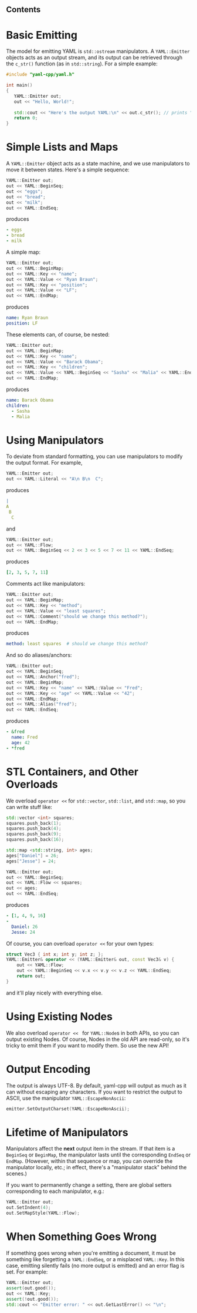 ## Contents ##



# Basic Emitting #

The model for emitting YAML is `std::ostream` manipulators. A `YAML::Emitter` objects acts as an output stream, and its output can be retrieved through the `c_str()` function (as in `std::string`). For a simple example:

```cpp
#include "yaml-cpp/yaml.h"

int main()
{
   YAML::Emitter out;
   out << "Hello, World!";
   
   std::cout << "Here's the output YAML:\n" << out.c_str(); // prints "Hello, World!"
   return 0;
}
```

# Simple Lists and Maps #

A `YAML::Emitter` object acts as a state machine, and we use manipulators to move it between states. Here's a simple sequence:

```cpp
YAML::Emitter out;
out << YAML::BeginSeq;
out << "eggs";
out << "bread";
out << "milk";
out << YAML::EndSeq;
```

produces

```yaml
- eggs
- bread
- milk
```

A simple map:

```cpp
YAML::Emitter out;
out << YAML::BeginMap;
out << YAML::Key << "name";
out << YAML::Value << "Ryan Braun";
out << YAML::Key << "position";
out << YAML::Value << "LF";
out << YAML::EndMap;
```

produces

```yaml
name: Ryan Braun
position: LF
```

These elements can, of course, be nested:

```cpp
YAML::Emitter out;
out << YAML::BeginMap;
out << YAML::Key << "name";
out << YAML::Value << "Barack Obama";
out << YAML::Key << "children";
out << YAML::Value << YAML::BeginSeq << "Sasha" << "Malia" << YAML::EndSeq;
out << YAML::EndMap;
```

produces

```yaml
name: Barack Obama
children:
  - Sasha
  - Malia
```

# Using Manipulators #

To deviate from standard formatting, you can use manipulators to modify the output format. For example,

```cpp
YAML::Emitter out;
out << YAML::Literal << "A\n B\n  C";
```

produces

```yaml
|
A
 B
  C
```
and

```cpp
YAML::Emitter out;
out << YAML::Flow;
out << YAML::BeginSeq << 2 << 3 << 5 << 7 << 11 << YAML::EndSeq;
```

produces

```yaml
[2, 3, 5, 7, 11]
```

Comments act like manipulators:

```cpp
YAML::Emitter out;
out << YAML::BeginMap;
out << YAML::Key << "method";
out << YAML::Value << "least squares";
out << YAML::Comment("should we change this method?");
out << YAML::EndMap;
```

produces

```yaml
method: least squares  # should we change this method?
```

And so do aliases/anchors:

```cpp
YAML::Emitter out;
out << YAML::BeginSeq;
out << YAML::Anchor("fred");
out << YAML::BeginMap;
out << YAML::Key << "name" << YAML::Value << "Fred";
out << YAML::Key << "age" << YAML::Value << "42";
out << YAML::EndMap;
out << YAML::Alias("fred");
out << YAML::EndSeq;
```

produces

```yaml
- &fred
  name: Fred
  age: 42
- *fred
```

# STL Containers, and Other Overloads #
We overload `operator <<` for `std::vector`, `std::list`, and `std::map`, so you can write stuff like:

```cpp
std::vector <int> squares;
squares.push_back(1);
squares.push_back(4);
squares.push_back(9);
squares.push_back(16);

std::map <std::string, int> ages;
ages["Daniel"] = 26;
ages["Jesse"] = 24;

YAML::Emitter out;
out << YAML::BeginSeq;
out << YAML::Flow << squares;
out << ages;
out << YAML::EndSeq;
```

produces

```yaml
- [1, 4, 9, 16]
-
  Daniel: 26
  Jesse: 24
```

Of course, you can overload `operator <<` for your own types:

```cpp
struct Vec3 { int x; int y; int z; };
YAML::Emitter& operator << (YAML::Emitter& out, const Vec3& v) {
	out << YAML::Flow;
	out << YAML::BeginSeq << v.x << v.y << v.z << YAML::EndSeq;
	return out;
}
```
and it'll play nicely with everything else.

# Using Existing Nodes #

We also overload `operator << ` for `YAML::Node`s in both APIs, so you can output existing Nodes. Of course, Nodes in the old API are read-only, so it's tricky to emit them if you want to modify them. So use the new API!

# Output Encoding #

The output is always UTF-8. By default, yaml-cpp will output as much as it can without escaping any characters. If you want to restrict the output to ASCII, use the manipulator `YAML::EscapeNonAscii`:

```cpp
emitter.SetOutputCharset(YAML::EscapeNonAscii);
```

# Lifetime of Manipulators #

Manipulators affect the **next** output item in the stream. If that item is a `BeginSeq` or `BeginMap`, the manipulator lasts until the corresponding `EndSeq` or `EndMap`. (However, within that sequence or map, you can override the manipulator locally, etc.; in effect, there's a "manipulator stack" behind the scenes.)

If you want to permanently change a setting, there are global setters corresponding to each manipulator, e.g.:

```cpp
YAML::Emitter out;
out.SetIndent(4);
out.SetMapStyle(YAML::Flow);
```

# When Something Goes Wrong #

If something goes wrong when you're emitting a document, it must be something like forgetting a `YAML::EndSeq`, or a misplaced `YAML::Key`. In this case, emitting silently fails (no more output is emitted) and an error flag is set. For example:

```cpp
YAML::Emitter out;
assert(out.good());
out << YAML::Key;
assert(!out.good());
std::cout << "Emitter error: " << out.GetLastError() << "\n";
```